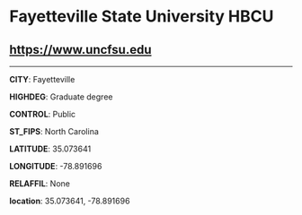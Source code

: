 # Fayetteville State University HBCU
## <https://www.uncfsu.edu>
---
**CITY**: Fayetteville

**HIGHDEG**: Graduate degree

**CONTROL**: Public

**ST_FIPS**: North Carolina

**LATITUDE**: 35.073641

**LONGITUDE**: -78.891696

**RELAFFIL**: None

**location**: 35.073641, -78.891696